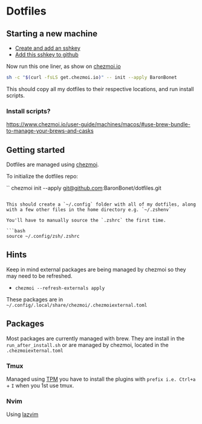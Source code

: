 # Dotfiles


## Starting a new machine

- [Create and add an sshkey](https://docs.github.com/en/authentication/connecting-to-github-with-ssh/generating-a-new-ssh-key-and-adding-it-to-the-ssh-agent)
- [Add this sshkey to github](https://docs.github.com/en/authentication/connecting-to-github-with-ssh/adding-a-new-ssh-key-to-your-github-account)

Now run this one liner, as show on [chezmoi.io](https://www.chezmoi.io/)

```bash
sh -c "$(curl -fsLS get.chezmoi.io)" -- init --apply BaronBonet
```

This should copy all my dotfiles to their respective locations, and run install scripts.

### Install scripts?


https://www.chezmoi.io/user-guide/machines/macos/#use-brew-bundle-to-manage-your-brews-and-casks

## Getting started

Dotfiles are managed using [chezmoi](https://www.chezmoi.io/).

To initialize the dotfiles repo:

``
chezmoi init --apply git@github.com:BaronBonet/dotfiles.git
```

This should create a `~/.config` folder with all of my dotfiles, along with a few other files in the home directory e.g. `~/.zshenv` 

You'll have to manually source the `.zshrc` the first time.

```bash
source ~/.config/zsh/.zshrc
```

## Hints

Keep in mind external packages are being managed by chezmoi so they may need to be refreshed.

- `chezmoi --refresh-externals apply`

These packages are in `~/.config/.local/share/chezmoi/.chezmoiexternal.toml`

## Packages

Most packages are currently managed with brew. They are install in the `run_after_install.sh` or are managed by chezmoi, located in the `.chezmoiexternal.toml`

### Tmux

Managed using [TPM](https://github.com/tmux-plugins/tpm) you have to install the plugins with `prefix i.e. Ctrl+a` + `I` when you 1st use tmux.

### Nvim

Using [lazvim](https://www.lazyvim.org/)
